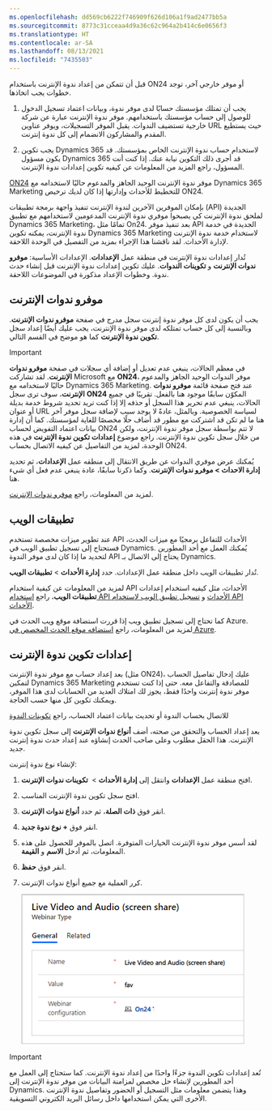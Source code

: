 ```yaml
---
ms.openlocfilehash: dd569cb6222f746909f626d106a1f9ad2477bb5a
ms.sourcegitcommit: 8773c31cceaa4d9a36c62c964a2b414c6e0656f3
ms.translationtype: HT
ms.contentlocale: ar-SA
ms.lasthandoff: 08/13/2021
ms.locfileid: "7435503"
---
```

قبل أن تتمكن من إعداد ندوة الإنترنت باستخدام ON24 أو موفر خارجي آخر، توجد خطوات يجب اتخاذها.

1.  يجب أن تمتلك مؤسستك حسابًا لدى موفر ندوة، وبيانات اعتماد تسجيل الدخول للوصول إلى حساب مؤسستك باستخدامهم. موفر ندوة الإنترنت عبارة عن شركة خارجية تستضيف الندوات. يقبل الموفر التسجيلات، ويوفر عناوين URL حيث يستطيع المقدم والمشاركون الانضمام إلى كل ندوة إنترنت.

1.  يجب تكوين Dynamics 365 لاستخدام حساب ندوة الإنترنت الخاص بمؤسستك. قد يكون مسؤول Dynamics 365 قد أجرى ذلك التكوين نيابة عنك. إذا كنت أنت المسؤول، راجع المزيد من المعلومات عن كيفيه تكوين إعدادات ندوة الإنترنت.

[ON24](https://www.on24.com/?azure-portal=true) موفر ندوة الإنترنت الوحيد الجاهز والمدعوم حاليًا لاستخدامه مع Dynamics 365 Marketing للتخطيط للأحداث وإدارتها إذا كان لديك ترخيص ON24. 

بإمكان الموفرين الآخرين لندوة الإنترنت تنفيذ واجهة برمجة تطبيقات (API) الجديدة لملحق ندوة الإنترنت كي يصبحوا موفري ندوة الإنترنت المدعومين لاستخدامهم مع تطبيق Dynamics 365 Marketing، تمامًا مثل On24. بعد تنفيذ موفر API الجديدة في خدمة ندوة الإنترنت، يمكنه تكوين Dynamics 365 Marketing لاستخدام خدمة ندوة الإنترنت لإدارة الأحداث. لقد ناقشنا هذا الإجراء بمزيد من التفصيل في الوحدة اللاحقة.

تُدار إعدادات ندوة الإنترنت في منطقة عمل **الإعدادات**. الإعدادات الأساسية: **موفرو ندوات الإنترنت** و **تكوينات الندوات**.
عليك تكوين إعدادات ندوة الإنترنت قبل إنشاء حدث ندوة. وخطوات الإعداد مذكورة في الموضوعات اللاحقة.

## <a name="webinar-providers"></a>موفرو ندوات الإنترنت

يجب أن يكون لدى كل موفر ندوة إنترنت سجل مدرج في صفحة **موفرو ندوات الإنترنت**. وبالنسبة إلى كل حساب تمتلكه لدى موفر ندوة الإنترنت، يجب عليك أيضًا إعداد سجل **تكوين ندوة الإنترنت** كما هو موضح في القسم التالي.

> [!IMPORTANT]
> في معظم الحالات، ينبغي عدم تعديل أو إضافة أي سجلات في صفحة **موفرو ندوات الإنترنت**. لقد تشاركت Microsoft مع **ON24**، موفر الندوات الوحيد الجاهز والمدعوم حاليًا لاستخدامه مع Dynamics 365 Marketing. عند فتح صفحة قائمة **‏‫موفرو ندوات الإنترنت‬**، سوف ترى سجل **ON24** المكوّن سابقًا موجود هنا بالفعل. تقريبًا في جميع الحالات، ينبغي عدم تحرير هذا السجل أو حذفه إلا إذا كنت تريد تحديد شروط خدمة بديلة أو عنوان URL لسياسة الخصوصية. وبالمثل، عادةً لا يوجد سبب لإضافة سجل موفر آخر هنا ما لم تكن قد اشتركت مع مطور قد أضاف حلًا مخصصًا للغاية لمؤسستك. كما أن إدارة بيانات اعتماد التفويض لحساب ON24 لا تتم بواسطة سجل موفر ندوة الإنترنت، ولكن من خلال سجل تكوين ندوة الإنترنت. راجع موضوع **إعدادات تكوين ندوة الإنترنت** في هذه الوحدة، لمزيد من التفاصيل عن كيفيه الاتصال بحساب ON24.

يُمكنك عرض موفري الندوات عن طريق الانتقال إلى منطقه عمل **الإعدادات**، ثم تحديد **إدارة الاحداث > ‏‫موفرو ندوات الإنترنت‬**. وكما ذكرنا سابقًا، عادة ينبغي عدم فعل أي شيء هنا. 

لمزيد من المعلومات، راجع [‏‫موفرو ندوات الإنترنت‬](/dynamics365/marketing/events-settings?azure-portal=true#webinar-providers).

## <a name="web-applications"></a>تطبيقات الويب

عند تطوير ميزات مخصصة تستخدم API الأحداث للتفاعل برمجيًا مع ميزات الحدث، فستحتاج إلى تسجيل تطبيق الويب في Dynamics. يُمكنك العمل مع أحد المطورين لتحديد ما إذا كان لدى موفر الندوة API يحتاج إلى الاتصال بـ Dynamics.

تُدار تطبيقات الويب داخل منطقة عمل الإعدادات. حدد **إدارة الأحداث** > **تطبيقات الويب**. 

لمزيد من المعلومات عن كيفية استخدام API الأحداث، مثل كيفيه استخدام إعدادات **تطبيقات الويب**، راجع [استخدام API الأحداث](/dynamics365/marketing/developer/using-events-api?azure-portal=true) و [تسجيل تطبيق الويب لاستخدام API الأحداث](/dynamics365/marketing/developer/register-web-application-events-api?azure-portal=true).

كما تحتاج إلى تسجيل تطبيق ويب إذا قررت استضافة موقع ويب الحدث في Azure. لمزيد من المعلومات، راجع [استضافه موقع الحدث المخصص في Azure](/dynamics365/marketing/developer/host-custom-event-website-on-azure?azure-portal=true).

## <a name="webinar-configuration-settings"></a>إعدادات تكوين ندوة الإنترنت

بعد إعداد حساب مع موفر ندوة الإنترنت (مثل ON24)، عليك إدخال تفاصيل الحساب لتمكين Dynamics 365 Marketing للمصادقة والتفاعل معه. حتى إذا كنت تستخدم موفر ندوة إنترنت واحدًا فقط، يجوز لك امتلاك العديد من الحسابات لدى هذا الموفر، ويمكنك تكوين كل منها حسب الحاجة.

للاتصال بحساب الندوة أو تحديث بيانات اعتماد الحساب، راجع [تكوينات الندوة](/dynamics365/marketing/events-settings?azure-portal=true#webinar-configurations) 

بعد إعداد الحساب والتحقق من صحته، أضف **أنواع ندوات الإنترنت** إلى سجل تكوين ندوة الإنترنت. هذا الحقل مطلوب وعلى صاحب الحدث إنشاؤه عند إعداد حدث ندوة إنترنت جديد.  

لإنشاء نوع ندوة إنترنت:

1.  افتح منطقة عمل **الإعدادات** وانتقل إلى **إدارة الأحداث** > 
    **تكوينات ندوات الإنترنت**.

1.  افتح سجل تكوين ندوة الإنترنت المناسب.

1.  انقر فوق **ذات الصلة**، ثم حدد **أنواع ندوات الإنترنت**.

1.  انقر فوق **+ نوع ندوة جديد**.

1.  لقد أسس موفر ندوة الإنترنت الخيارات المتوفرة. 
    اتصل بالموفر للحصول على هذه المعلومات، ثم أدخل **الاسم** و **القيمة**.

1.  انقر فوق **حفظ**.

1.  كرر العملية مع جميع أنواع ندوات الإنترنت.

     ![لقطة شاشة للتفاصيل العامة لنوع ندوة الإنترنت.](../media/2-event-webinar-type.png)

> [!IMPORTANT]
> تُعد إعدادات تكوين الندوة جزءًا واحدًا من إعداد ندوة الإنترنت. كما ستحتاج إلى العمل مع أحد المطورين لإنشاء حل مخصص لمزامنة البيانات من موفر ندوة الإنترنت إلى Dynamics. وهذا يتضمن معلومات مثل التسجيل أو الحضور وتفاصيل ندوة الإنترنت الأخرى التي يمكن استخدامها داخل رسائل البريد الكتروني التسويقية.

